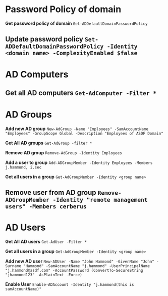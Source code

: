 # Password Policy of domain
**Get password policy of domain**
```Get-ADDefaultDomainPasswordPolicy```

**Update password policy**
```Set-ADDefaultDomainPasswordPolicy -Identity <domain name> -ComplexityEnabled $false```
------------------------------------------------------------------------------------------------

# AD Computers
**Get all AD computers**
```Get-AdComputer -Filter *```
------------------------------------------------------------------------------------------------

# AD Groups
**Add new AD group**
```New-AdGroup -Name "Employees" -SamAccountName "Employees" -GroupScope Global -Description "Employees of ASDF Domain"```

**Get All AD groups**
```Get-AdGroup -filter *```

**Remove AD group**
```Remove-AdGroup -Identity Employees```

**Add a user to group**
```Add-ADGroupMember -Identity Employees -Members j.hammond, i.sec```

**Get all users in a group**
```Get-AdGroupMember -Identity <group name>```

**Remove user from AD group**
```Remove-ADGroupMember -Identity "remote management users" -Members cerberus```
------------------------------------------------------------------------------------------------

# AD Users
**Get All AD users**
```Get-AdUser -Filter *```

**Get all users in a group**
```Get-AdGroupMember -Identity <group name>```

**Add new AD user**
```New-ADUser -Name "John Hammond" -GivenName "John" -Surname "Hammond" -SamAccountName "j.hammond" -UserPrincipalName "j.hammond@asdf.com" -AccountPassword (ConvertTo-SecureString "jhammond123" -AsPlainText -Force)```

**Enable User**
```Enable-ADAccount -Identity "j.hammond(this is samAccountName)"```